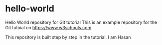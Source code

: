 # hello-world
Hello World repository for Git tutorial
This is an example repository for the Git tutoial on https://www.w3schools.com

This repository is built step by step in the tutorial.
I am Hasan
